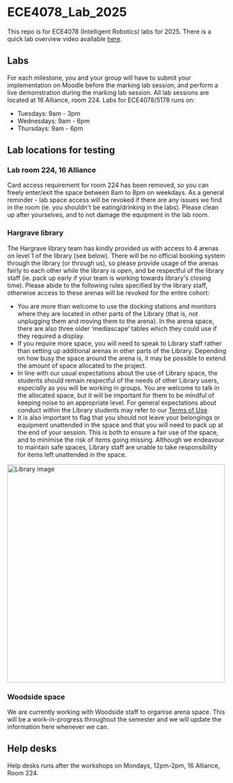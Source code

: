 # ECE4078_Lab_2025
This repo is for ECE4078 (Intelligent Robotics) labs for 2025. There is a quick lab overview video available [here](https://drive.google.com/file/d/1PT0DUQz8tL-ve9bB-mJOfK4l_KZ_MImg/view?usp=sharing). 

## Labs

For each milestone, you and your group will have to submit your implementation on Moodle before the marking lab session, and perform a live demonstration during the marking lab session. All lab sessions are located at 16 Alliance, room 224. Labs for ECE4078/5178 runs on:
- Tuesdays: 9am - 3pm
- Wednesdays: 9am - 6pm
- Thursdays: 9am - 6pm

## Lab locations for testing

### Lab room 224, 16 Alliance

Card access requirement for room 224 has been removed, so you can freely enter/exit the space between 8am to 8pm on weekdays. As a general reminder - lab space access will be revoked if there are any issues we find in the room (ie. you shouldn't be eating/drinking in the labs). Please clean up after yourselves, and to not damage the equipment in the lab room. 

### Hargrave library

The Hargrave library team has kindly provided us with access to 4 arenas on level 1 of the library (see below). There will be no official booking system through the library (or through us), so please provide usage of the arenas fairly to each other while the library is open, and be respectful of the library staff (ie. pack up early if your team is working towards library's closing time). Please abide to the following rules specified by the library staff, otherwise access to these arenas will be revoked for the entire cohort:
-  You are more than welcome to use the docking stations and monitors where they are located in other parts of the Library (that is, not unplugging them and moving them to the arena). In the arena space, there are also three older ‘mediascape’ tables which they could use if they required a display.
-  If you require more space, you will need to speak to Library staff rather than setting up additional arenas in other parts of the Library. Depending on how busy the space around the arena is, it may be possible to extend the amount of space allocated to the project.
-  In line with our usual expectations about the use of Library space, the students should remain respectful of the needs of other Library users, especially as you will be working in groups. You are welcome to talk in the allocated space, but it will be important for them to be mindful of keeping noise to an appropriate level. For general expectations about conduct within the Library students may refer to our [Terms of Use](https://www.monash.edu/library/about/terms).
-  It is also important to flag that you should not leave your belongings or equipment unattended in the space and that you will need to pack up at the end of your session. This is both to ensure a fair use of the space, and to minimise the risk of items going missing. Although we endeavour to maintain safe spaces, Library staff are unable to take responsibility for items left unattended in the space.

<img src="Images/library.png" alt="Library image" width="500">

### Woodside space

We are currently working with Woodside staff to organise arena space. This will be a work-in-progress throughout the semester and we will update the information here whenever we can. 

## Help desks

Help desks runs after the workshops on Mondays, 12pm-2pm, 16 Alliance, Room 224. 


